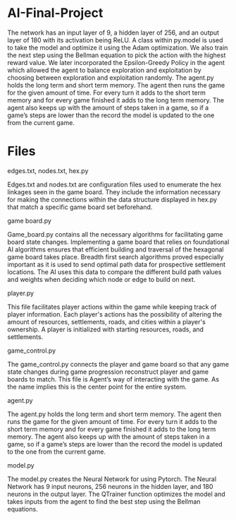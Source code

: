 # AI-Final-Project

The network has an input layer of 9, a hidden layer of 256, and an output layer of 180 with its activation being ReLU. A class within py.model is used to take the model and optimize it using the Adam optimization. We also train the next step using the Bellman equation to pick the action with the highest reward value. We later incorporated the Epsilon-Greedy Policy in the agent which allowed the agent to balance exploration and exploitation by choosing between exploration and exploitation randomly. The agent.py holds the long term and short term memory. The agent then runs the game for the given amount of time. For every turn it adds to the short term memory and for every game finished it adds to the long term memory. The agent also keeps up with the amount of steps taken in a game, so if a game’s steps are lower than the record the model is updated to the one from the current game.


# Files

edges.txt, nodes.txt, hex.py

Edges.txt and nodes.txt are configuration files used to enumerate the hex linkages seen in the game board. They include the information necessary for making the connections within the data structure displayed in hex.py that match a specific game board set beforehand.

game board.py

Game_board.py contains all the necessary algorithms for facilitating game board state changes. Implementing a game board that relies on foundational AI algorithms ensures that efficient building and traversal of the hexagonal game board takes place. Breadth first search algorithms proved especially important as it is used to send optimal path data for prospective settlement locations. The AI uses this data to compare the different build path values and weights when deciding which node or edge to build on next.

player.py
    
This file facilitates player actions within the game while keeping track of player information. Each player's actions has the possibility of altering the amount of resources, settlements, roads, and cities within a player's ownership. A player is initialized with starting resources, roads, and settlements.

game_control.py

The game_control.py connects the player and game board so that any game state changes during game progression reconstruct player and game boards to match. This file is Agent’s way of interacting with the game. As the name implies this is the center point for the entire system. 

agent.py

The agent.py holds the long term and short term memory. The agent then runs the game for the given amount of time. For every turn it adds to the short term memory and for every game finished it adds to the long term memory. The agent also keeps up with the amount of steps taken in a game, so if a game’s steps are lower than the record the model is updated to the one from the current game.

model.py

The model.py creates the Neural Network for using Pytorch. The Neural Network has 9 input neurons, 256 neurons in the hidden layer, and 180 neurons in the output layer. The QTrainer function optimizes the model and takes inputs from the agent to find the best step using the Bellman equations.
